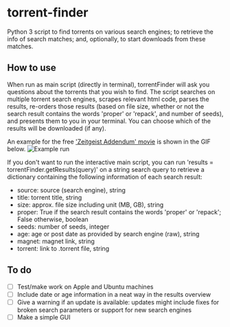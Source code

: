 # torrent-finder
Python 3 script to find torrents on various search engines; to retrieve the info of search matches; and, optionally, to start downloads from these matches.

## How to use
When run as main script (directly in terminal), torrentFinder will ask you questions about the torrents that you wish to find. The script searches on multiple torrent search engines, scrapes relevant html code, parses the results, re-orders those results (based on file size, whether or not the search result contains the words 'proper' or 'repack', and number of seeds), and presents them to you in your terminal. You can choose which of the results will be downloaded (if any). 

An example for the free ['Zeitgeist Addendum' movie](http://www.zeitgeistmovie.com/) is shown in the GIF below.
![Example run](https://github.com/steffanj/torrent-finder/blob/master/images/example.gif "Example")

If you don't want to run the interactive main script, you can run 'results = torrentFinder.getResults(query)' on a string search query to retrieve a dictionary containing the following information of each search result: 
* source: source (search engine), string
* title: torrent title, string
* size: approx. file size including unit (MB, GB), string
* proper: True if the search result contains the words 'proper' or 'repack'; False otherwise, boolean
* seeds: number of seeds, integer
* age: age or post date as provided by search engine (raw), string
* magnet: magnet link, string
* torrent: link to .torrent file, string

## To do
- [ ] Test/make work on Apple and Ubuntu machines
- [ ] Include date or age information in a neat way in the results overview
- [ ] Give a warning if an update is available: updates might include fixes for broken search parameters or support for new search engines
- [ ] Make a simple GUI
